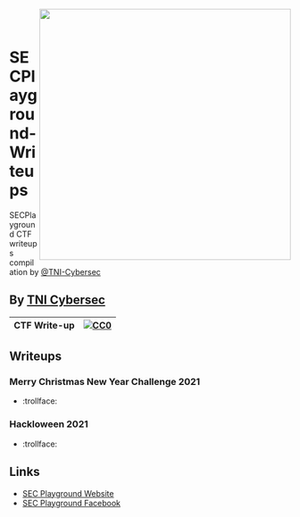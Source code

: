 <br>
<img align="right" src="https://imgur.com/SN6ZqUt.png" width="450"></img>
<p align="center">
</br>	

# SECPlayground-Writeups
SECPlayground CTF writeups compilation by [@TNI-Cybersec](https://github.com/TNI-Cybersec/)
## By [TNI Cybersec](https://tni-cybersec.github.io)
|CTF Write-up|[![CC0](https://licensebuttons.net/p/zero/1.0/88x31.png)](https://creativecommons.org/publicdomain/zero/1.0/)|
|----|----|

## Writeups

### Merry Christmas New Year Challenge 2021
- :trollface:

### Hackloween 2021
- :trollface:

## Links
- [SEC Playground Website](www.secplayground.com)
- [SEC Playground Facebook](https://www.facebook.com/secplayground/)
